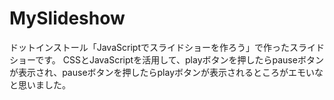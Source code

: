 # MySlideshow
ドットインストール「JavaScriptでスライドショーを作ろう」で作ったスライドショーです。
CSSとJavaScriptを活用して、playボタンを押したらpauseボタンが表示され、pauseボタンを押したらplayボタンが表示されるところがエモいなと思いました。
